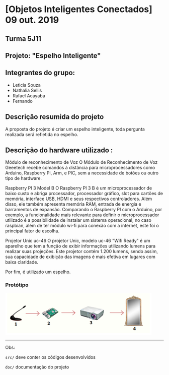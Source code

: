 # [Objetos Inteligentes Conectados] 09 out. 2019

## Turma 5J11
## Projeto: "Espelho Inteligente"
## Integrantes do grupo:

* Leticia Souza
* Nathalia Sellis
* Rafael Acayaba
* Fernando 

## Descrição resumida do projeto

A proposta do projeto é criar um espelho inteligente, toda pergunta realizada será refletida no espelho.  

## Descrição do hardware utilizado :

Módulo de reconhecimento de Voz
O Módulo de Reconhecimento de Voz Geeetech recebe comandos à distância para microprocessadores como Arduino, Raspberry Pi, Arm, e PIC, sem a necessidade de botões ou outro tipo de hardware.

Raspberry PI 3 Model B
O Raspberry PI 3 B é um microprocessador de baixo custo e abriga processador, processador gráfico, slot para cartões de memória, interface USB, HDMI e seus respectivos controladores. Além disso, ele também apresenta memória RAM, entrada de energia e barramentos de expansão.
Comparando o Raspberry PI com o Arduino, por exemplo, a funcionalidade mais relevante para definir o microprocessador utilizado é a possibilidade de instalar um sistema operacional, no caso raspbian, além de ter módulo wi-fi para conexão com a internet, este foi o principal fator de escolha. 

Projetor Unic uc-46
O projetor Unic, modelo uc-46 "Wifi Ready" é um aparelho que tem a função de exibir informações utilizando lumens para realizar suas projeções. Este projetor contém 1.200 lumens, sendo assim, sua capacidade de exibição das imagens é mais efetiva em lugares com baixa claridade.
	
Por fim, é utilizado um espelho.

 
 ### Protótipo
![](prototipo.png)
 
_______________________________________
Obs:

`src/` deve conter os códigos desenvolvidos

`doc/` documentação do projeto
